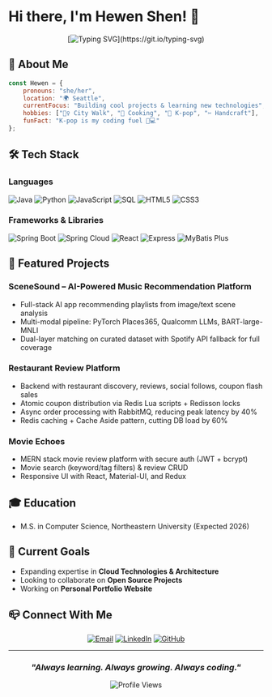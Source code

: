 # Hi there, I'm Hewen Shen! 👋

<div align="center">
  
[![Typing SVG](https://readme-typing-svg.herokuapp.com?font=Fira+Code&size=22&duration=3000&pause=1000&color=FF6B9D&center=true&vCenter=true&width=500&lines=Welcome+to+my+GitHub!;Aspiring+Software+Development+Engineer;Always+learning+something+new!;Never+stop+growing!)](https://git.io/typing-svg)

</div>

## 🌷 About Me

```javascript
const Hewen = {
    pronouns: "she/her",
    location: "🌍 Seattle",
    currentFocus: "Building cool projects & learning new technologies",
    hobbies: ["🚶‍♀️ City Walk", "🍳 Cooking", "💜 K-pop", "✂️ Handcraft"],
    funFact: "K-pop is my coding fuel 🎵💻"
};
```

## 🛠️ Tech Stack

### Languages
![Java](https://img.shields.io/badge/-Java-007396?style=for-the-badge&logo=java&logoColor=white)
![Python](https://img.shields.io/badge/-Python-3776AB?style=for-the-badge&logo=python&logoColor=white)
![JavaScript](https://img.shields.io/badge/-JavaScript-F7DF1E?style=for-the-badge&logo=javascript&logoColor=black)
![SQL](https://img.shields.io/badge/-SQL-4479A1?style=for-the-badge&logo=mysql&logoColor=white)
![HTML5](https://img.shields.io/badge/-HTML5-E34F26?style=for-the-badge&logo=html5&logoColor=white)
![CSS3](https://img.shields.io/badge/-CSS3-1572B6?style=for-the-badge&logo=css3&logoColor=white)

### Frameworks & Libraries
![Spring Boot](https://img.shields.io/badge/-Spring%20Boot-6DB33F?style=for-the-badge&logo=spring&logoColor=white)
![Spring Cloud](https://img.shields.io/badge/-Spring%20Cloud-68BD45?style=for-the-badge&logo=spring&logoColor=white)
![React](https://img.shields.io/badge/-React-61DAFB?style=for-the-badge&logo=react&logoColor=black)
![Express](https://img.shields.io/badge/-Express-000000?style=for-the-badge&logo=express&logoColor=white)
![MyBatis Plus](https://img.shields.io/badge/-MyBatis%20Plus-DC382D?style=for-the-badge&logo=mybatis&logoColor=white)


## 🌟 Featured Projects

### SceneSound – AI-Powered Music Recommendation Platform
- Full-stack AI app recommending playlists from image/text scene analysis
- Multi-modal pipeline: PyTorch Places365, Qualcomm LLMs, BART-large-MNLI
- Dual-layer matching on curated dataset with Spotify API fallback for full coverage

### Restaurant Review Platform
- Backend with restaurant discovery, reviews, social follows, coupon flash sales
- Atomic coupon distribution via Redis Lua scripts + Redisson locks
- Async order processing with RabbitMQ, reducing peak latency by 40%
- Redis caching + Cache Aside pattern, cutting DB load by 60%
  
### Movie Echoes 
- MERN stack movie review platform with secure auth (JWT + bcrypt)
- Movie search (keyword/tag filters) & review CRUD
- Responsive UI with React, Material-UI, and Redux

## 🎓 Education
-  M.S. in Computer Science, Northeastern University (Expected 2026)

## 🎯 Current Goals
- Expanding expertise in **Cloud Technologies & Architecture**
- Looking to collaborate on **Open Source Projects**
- Working on **Personal Portfolio Website**

## 📪 Connect With Me

<div align="center">

[![Email](https://img.shields.io/badge/-Email-D14836?style=for-the-badge&logo=gmail&logoColor=white)](mailto:hewenshen0408@gmail.com)
[![LinkedIn](https://img.shields.io/badge/-LinkedIn-0077B5?style=for-the-badge&logo=linkedin&logoColor=white)](https://www.linkedin.com/in/hewen-shen-b94a26334/)
[![GitHub](https://img.shields.io/badge/-GitHub-181717?style=for-the-badge&logo=github&logoColor=white)](https://github.com/Strawbelly)

</div>

---

<div align="center">
  
### *"Always learning. Always growing. Always coding."* 

![Profile Views](https://komarev.com/ghpvc/?username=StarliMoon&color=FF6B9D&style=for-the-badge)

</div>
